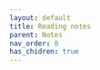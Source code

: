 ```yaml
---
layout: default
title: Reading notes 
parent: Notes
nav_order: 0 
has_chidren: true
---
```



<!-- - [Le Deuxième Sexe] -->
